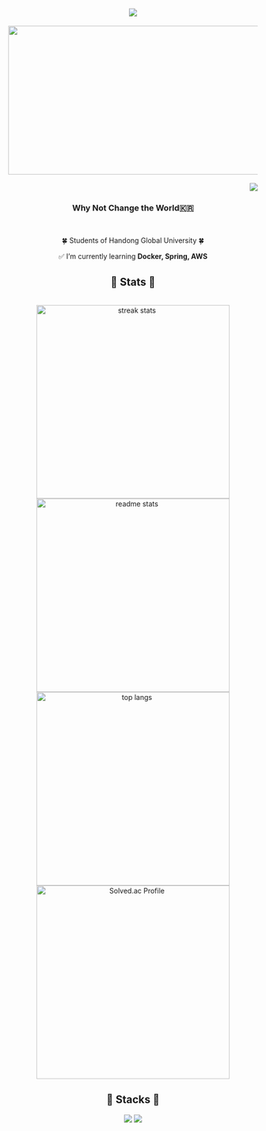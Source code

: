 <h1 align="center">
    <img src="https://readme-typing-svg.herokuapp.com/?font=Righteous&size=35&center=true&vCenter=true&width=500&height=70&duration=4000&lines=This+is+Juice🌱;&color=90EE90" />
</h1>
<div style="text-align: center;">
  <a href="https://github.com/devxb/gitanimals">
    <img
      src="https://render.gitanimals.org/farms/millejuice"
      width="600"
      height="300"
    />
  </a>
</div>
<br />
<img align="right" src="https://visitor-badge.laobi.icu/badge?page_id=millejuice.millejuice" />
<br />

<h3 align="center">Why Not Change the World🇰🇷</h3>

<br/>

<div align="center">
 
 🍀 Students of Handong Global University 🍀
 
 ✅ I’m currently learning **Docker, Spring, AWS**

 </div>

<h2 align="center">🦋 Stats 🦋</h2>
<br>
<div align=center>
  <img width=390 src="https://github-readme-streak-stats-salesp07.vercel.app/?user=millejuice&count_private=true&theme=react&border_radius=10" alt="streak stats"/>
  <img width=390 src="https://github-readme-stats-salesp07.vercel.app/api?username=millejuice&count_private=true&show_icons=true&theme=react&rank_icon=github&border_radius=10" alt="readme stats" />
  <br/>
  <img width=390 src="https://github-readme-stats-salesp07.vercel.app/api/top-langs/?username=millejuice&hide=HTML&langs_count=8&layout=compact&theme=react&border_radius=10&size_weight=0.5&count_weight=0.5&exclude_repo=github-readme-stats" alt="top langs" />
 
  <a href="https://solved.ac/백준아이디/">
  <img src="http://mazassumnida.wtf/api/v2/generate_badge?boj=lunf" width="390" alt="Solved.ac Profile">
</a>
</div>




<h2 align="center">🌊 Stacks 🌊</h2>

<div align="center">
    <img src="https://skillicons.dev/icons?i=react,mui,html,css,vscode,idea,github,figma,git,nodejs,javascript" />
    <img src="https://skillicons.dev/icons?i=matlab,firebase,c,cpp,java,spring,postman,mysql,androidstudio,dart,flutter" /><br>
</div>




